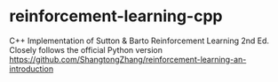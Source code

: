 # reinforcement-learning-cpp
C++ Implementation of Sutton &amp; Barto Reinforcement Learning 2nd Ed. Closely follows the official Python version https://github.com/ShangtongZhang/reinforcement-learning-an-introduction
